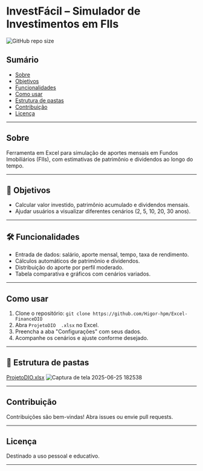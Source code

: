 # InvestFácil – Simulador de Investimentos em FIIs

![GitHub repo size](https://img.shields.io/github/repo-size/Higor-hpm/Excel-FinanceDIO)

## Sumário

- [Sobre](#sobre)
- [Objetivos](#objetivos)
- [Funcionalidades](#funcionalidades)
- [Como usar](#como-usar)
- [Estrutura de pastas](#estrutura-de-pastas)
- [Contribuição](#contribuição)
- [Licença](#licença)

---

## Sobre
Ferramenta em Excel para simulação de aportes mensais em Fundos Imobiliários (FIIs), com estimativas de patrimônio e dividendos ao longo do tempo.

---

## 🎯 Objetivos

- Calcular valor investido, patrimônio acumulado e dividendos mensais.
- Ajudar usuários a visualizar diferentes cenários (2, 5, 10, 20, 30 anos).

---

## 🛠️ Funcionalidades 

- Entrada de dados: salário, aporte mensal, tempo, taxa de rendimento.
- Cálculos automáticos de patrimônio e dividendos.
- Distribuição do aporte por perfil moderado.
- Tabela comparativa e gráficos com cenários variados.

---

## Como usar
1. Clone o repositório: `git clone https://github.com/Higor-hpm/Excel-FinanceDIO`
2. Abra `ProjetoDIO  .xlsx` no Excel.
3. Preencha a aba "Configurações" com seus dados.
4. Acompanhe os cenários e ajuste conforme desejado.

---

## 📁 Estrutura de pastas
[ProjetoDIO.xlsx](https://github.com/user-attachments/files/20911794/ProjetoDIO.xlsx)
![Captura de tela 2025-06-25 182538](https://github.com/user-attachments/assets/eb5ed70a-450e-4877-b669-97aecb5ebde3)

---

## Contribuição
Contribuições são bem-vindas! Abra issues ou envie pull requests.

---

## Licença
Destinado a uso pessoal e educativo.

---

